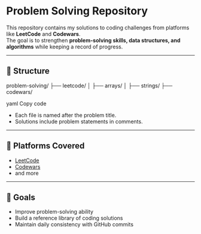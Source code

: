 # Problem Solving Repository

This repository contains my solutions to coding challenges from platforms like **LeetCode** and **Codewars**.  
The goal is to strengthen **problem-solving skills, data structures, and algorithms** while keeping a record of progress.

---

## 📂 Structure
problem-solving/
├── leetcode/
│ ├── arrays/
│ ├── strings/
├── codewars/

yaml
Copy code

- Each file is named after the problem title.
- Solutions include problem statements in comments.

---

## 🚀 Platforms Covered
- [LeetCode](https://leetcode.com/)
- [Codewars](https://www.codewars.com/)
- and more

---

## 🎯 Goals
- Improve problem-solving ability
- Build a reference library of coding solutions
- Maintain daily consistency with GitHub commits
